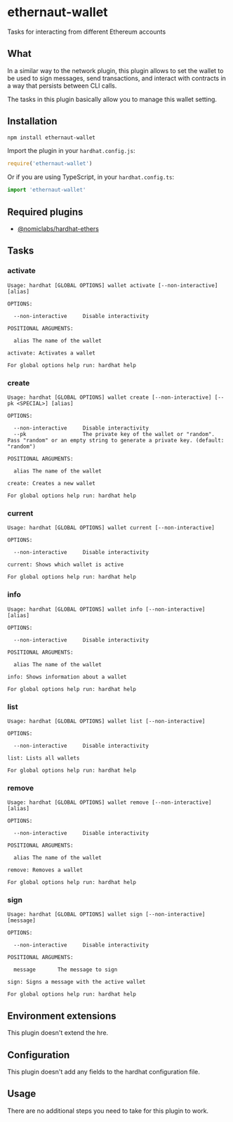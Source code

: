 # ethernaut-wallet

Tasks for interacting from different Ethereum accounts

## What

In a similar way to the network plugin, this plugin allows to set the wallet to be used to sign messages, send transactions, and interact with contracts in a way that persists between CLI calls.

The tasks in this plugin basically allow you to manage this wallet setting.

## Installation

```bash
npm install ethernaut-wallet
```

Import the plugin in your `hardhat.config.js`:

```js
require('ethernaut-wallet')
```

Or if you are using TypeScript, in your `hardhat.config.ts`:

```ts
import 'ethernaut-wallet'
```

## Required plugins

- [@nomiclabs/hardhat-ethers](https://github.com/nomiclabs/hardhat/tree/master/packages/hardhat-ethers)

## Tasks

### activate

```
Usage: hardhat [GLOBAL OPTIONS] wallet activate [--non-interactive] [alias]

OPTIONS:

  --non-interactive     Disable interactivity

POSITIONAL ARGUMENTS:

  alias The name of the wallet

activate: Activates a wallet

For global options help run: hardhat help
```

### create

```
Usage: hardhat [GLOBAL OPTIONS] wallet create [--non-interactive] [--pk <SPECIAL>] [alias]

OPTIONS:

  --non-interactive     Disable interactivity
  --pk                  The private key of the wallet or "random". Pass "random" or an empty string to generate a private key. (default: "random")

POSITIONAL ARGUMENTS:

  alias The name of the wallet

create: Creates a new wallet

For global options help run: hardhat help
```

### current

```
Usage: hardhat [GLOBAL OPTIONS] wallet current [--non-interactive]

OPTIONS:

  --non-interactive     Disable interactivity

current: Shows which wallet is active

For global options help run: hardhat help
```

### info

```
Usage: hardhat [GLOBAL OPTIONS] wallet info [--non-interactive] [alias]

OPTIONS:

  --non-interactive     Disable interactivity

POSITIONAL ARGUMENTS:

  alias The name of the wallet

info: Shows information about a wallet

For global options help run: hardhat help
```

### list

```
Usage: hardhat [GLOBAL OPTIONS] wallet list [--non-interactive]

OPTIONS:

  --non-interactive     Disable interactivity

list: Lists all wallets

For global options help run: hardhat help
```

### remove

```
Usage: hardhat [GLOBAL OPTIONS] wallet remove [--non-interactive] [alias]

OPTIONS:

  --non-interactive     Disable interactivity

POSITIONAL ARGUMENTS:

  alias The name of the wallet

remove: Removes a wallet

For global options help run: hardhat help
```

### sign

```
Usage: hardhat [GLOBAL OPTIONS] wallet sign [--non-interactive] [message]

OPTIONS:

  --non-interactive     Disable interactivity

POSITIONAL ARGUMENTS:

  message       The message to sign

sign: Signs a message with the active wallet

For global options help run: hardhat help
```

## Environment extensions

This plugin doesn't extend the hre.

## Configuration

This plugin doesn't add any fields to the hardhat configuration file.

## Usage

There are no additional steps you need to take for this plugin to work.
